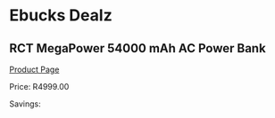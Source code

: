 
# Ebucks Dealz
## RCT MegaPower 54000 mAh AC Power Bank
[Product Page](https://www.ebucks.com/web/shop/productSelected.do?prodId=1161065567&catId=1186086453)

Price: R4999.00

Savings: 


	